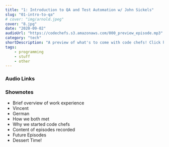```yaml
---
title: "1: Introduction to QA and Test Automation w/ John Sickels"
slug: "01-intro-to-qa"
# cover: "img/arnold.jpeg"
cover: "8.jpg"
date: "2020-09-02"
audioUrl: "https://codechefs.s3.amazonaws.com/000_preview_episode.mp3"
category: "tech"
shortDescription: "A preview of what's to come with code chefs! Click here to listen for the first episode"
tags:
    - programming
    - stuff
    - other
---
```


### Audio Links

### Shownotes

- Brief overview of work experience
- Vincent
- German
- How we both met
- Why we started code chefs
- Content of episodes recorded
- Future Episodes
- Dessert Time!


